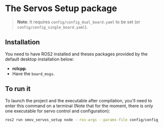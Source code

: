 # The Servos Setup package

> **Note**: It requires `config/config_dual_board.yaml` to be set (or `config/config_single_board.yaml`).

## Installation

You need to have ROS2 installed and theses packages provided by the default desktop installation below: 

* **rclcpp**.
* Have the `board_msgs`.

## To run it
To launch the project and the executable after compilation, you'll need to enter this command on a terminal (Note that for the moment, there is only one executable for servo control and configuration):
```bash
ros2 run smov_servos_setup node --ros-args --params-file config/config_dual_board.yaml
```
